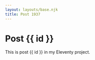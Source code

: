 ```yaml
---
layout: layouts/base.njk
title: Post 1937
---
```


# Post {{ id }}

This is post {{ id }} in my Eleventy project.
